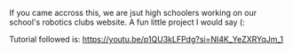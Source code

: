 If you came accross this, we are jsut high schoolers working on our school's robotics clubs website. A fun little project I would say (:

Tutorial followed is: https://youtu.be/p1QU3kLFPdg?si=NI4K_YeZXRYqJm_1
